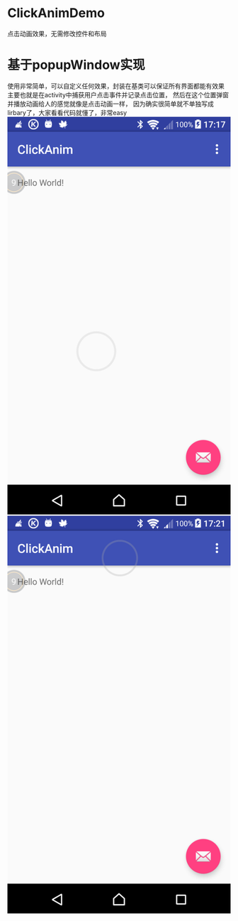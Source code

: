 # ClickAnimDemo
点击动画效果，无需修改控件和布局
# 基于popupWindow实现</br>
使用非常简单，可以自定义任何效果，封装在基类可以保证所有界面都能有效果</br>
主要也就是在activity中捕获用户点击事件并记录点击位置，
然后在这个位置弹窗并播放动画给人的感觉就像是点击动画一样，
因为确实很简单就不单独写成lirbary了，大家看看代码就懂了，非常easy</br>
![image](https://github.com/AcgnCodeMonkey/ClickAnimDemo/blob/master/device-2016-12-16-172104.png)
![image](https://github.com/AcgnCodeMonkey/ClickAnimDemo/blob/master/device-2016-12-16-172416.png)
